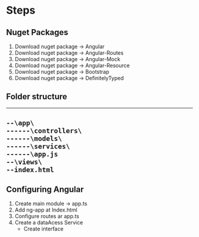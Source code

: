 ﻿Steps
==================


Nuget Packages
-----------------------

1. Download nuget package -> Angular
2. Download nuget package -> Angular-Routes
2. Download nuget package -> Angular-Mock
2. Download nuget package -> Angular-Resource
3. Download nuget package -> Bootstrap
4. Download nuget package -> DefinitelyTyped 
  
  
Folder structure
----------------------
---
`--\app\`  
`------\controllers\`  
`------\models\`    
`------\services\`    
`------\app.js`    
`--\views\`    
`--index.html`    
---

Configuring Angular
----------------------
1. Create main module -> app.ts
2. Add ng-app at Index.html
3. Configure routes ar app.ts
4. Create a dataAcess Service
    * Create interface 
